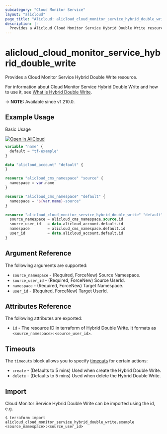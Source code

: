 ```yaml
---
subcategory: "Cloud Monitor Service"
layout: "alicloud"
page_title: "Alicloud: alicloud_cloud_monitor_service_hybrid_double_write"
description: |-
  Provides a Alicloud Cloud Monitor Service Hybrid Double Write resource.
---
```


# alicloud_cloud_monitor_service_hybrid_double_write

Provides a Cloud Monitor Service Hybrid Double Write resource. 

For information about Cloud Monitor Service Hybrid Double Write and how to use it, see [What is Hybrid Double Write](https://next.api.alibabacloud.com/document/Cms/2018-03-08/CreateHybridDoubleWrite).

-> **NOTE:** Available since v1.210.0.

## Example Usage

Basic Usage

<div style="display: block;margin-bottom: 40px;"><div class="oics-button" style="float: right;position: absolute;margin-bottom: 10px;">
  <a href="https://api.aliyun.com/terraform?resource=alicloud_cloud_monitor_service_hybrid_double_write&exampleId=7744a17d-acb2-4f18-83cf-9d0f88acf1bbc3655837&activeTab=example&spm=docs.r.cloud_monitor_service_hybrid_double_write.0.7744a17dac&intl_lang=EN_US" target="_blank">
    <img alt="Open in AliCloud" src="https://img.alicdn.com/imgextra/i1/O1CN01hjjqXv1uYUlY56FyX_!!6000000006049-55-tps-254-36.svg" style="max-height: 44px; max-width: 100%;">
  </a>
</div></div>

```terraform
variable "name" {
  default = "tf-example"
}

data "alicloud_account" "default" {
}

resource "alicloud_cms_namespace" "source" {
  namespace = var.name
}

resource "alicloud_cms_namespace" "default" {
  namespace = "${var.name}-source"
}

resource "alicloud_cloud_monitor_service_hybrid_double_write" "default" {
  source_namespace = alicloud_cms_namespace.source.id
  source_user_id   = data.alicloud_account.default.id
  namespace        = alicloud_cms_namespace.default.id
  user_id          = data.alicloud_account.default.id
}
```

## Argument Reference

The following arguments are supported:

* `source_namespace` - (Required, ForceNew) Source Namespace.
* `source_user_id` - (Required, ForceNew) Source UserId.
* `namespace` - (Required, ForceNew) Target Namespace.
* `user_id` - (Required, ForceNew) Target UserId.

## Attributes Reference

The following attributes are exported:

* `id` - The resource ID in terraform of Hybrid Double Write. It formats as `<source_namespace>:<source_user_id>`.

## Timeouts

The `timeouts` block allows you to specify [timeouts](https://developer.hashicorp.com/terraform/language/resources/syntax#operation-timeouts) for certain actions:

* `create` - (Defaults to 5 mins) Used when create the Hybrid Double Write.
* `delete` - (Defaults to 5 mins) Used when delete the Hybrid Double Write.

## Import

Cloud Monitor Service Hybrid Double Write can be imported using the id, e.g.

```shell
$ terraform import alicloud_cloud_monitor_service_hybrid_double_write.example <source_namespace>:<source_user_id>
```
